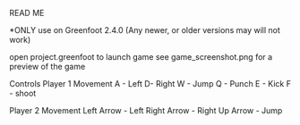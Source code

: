 READ ME 

*ONLY use on Greenfoot 2.4.0 (Any newer, or older versions may will not work)

open project.greenfoot to launch game
see game_screenshot.png for a preview of the game

Controls
Player 1 Movement
A - Left
D- Right
W - Jump
Q - Punch
E - Kick
F - shoot

Player 2 Movement 
Left Arrow - Left
Right Arrow - Right
Up Arrow - Jump
